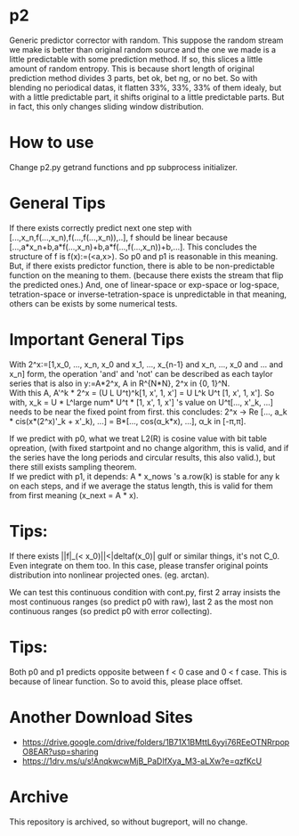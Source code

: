 # p2
Generic predictor corrector with random. This suppose the random stream we make is better than original random source and the one we made is a little predictable with some prediction method. If so, this slices a little amount of random entropy. This is because short length of original prediction method divides 3 parts, bet ok, bet ng, or no bet. So with blending no periodical datas, it flatten 33%, 33%, 33% of them idealy, but with a little predictable part, it shifts original to a little predictable parts. But in fact, this only changes sliding window distribution.

# How to use
Change p2.py getrand functions and pp subprocess initializer.

# General Tips
If there exists correctly predict next one step with \[...,x_n,f(...,x_n),f(...,f(...,x_n)),..\], f should be linear because \[...,a\*x_n+b,a\*f(...,x_n)+b,a\*f(...,f(...,x_n))+b,...\]. This concludes the structure of f is f(x):=(\<a,x\>). So p0 and p1 is reasonable in this meaning. But, if there exists predictor function, there is able to be non-predictable function on the meaning to them. (because there exists the stream that flip the predicted ones.)
And, one of linear-space or exp-space or log-space, tetration-space or inverse-tetration-space is unpredictable in that meaning, others can be exists by some numerical tests.

# Important General Tips
With 2^x:=\[1,x_0, ..., x_n, x_0 and x_1, ..., x_{n-1} and x_n, ..., x_0 and ... and x_n\] form, the operation 'and' and 'not' can be described as each taylor series that is also in y:=A\*2^x, A in R^{N\*N}, 2^x in {0, 1}^N.  
With this A, A'^k \* 2^x = (U L U^t)^k\[1, x', 1, x'\] = U L^k U^t \[1, x', 1, x'\]. So with, x_k = U \* L^large num\* U^t \* \[1, x', 1, x'\] 's value on U^t\[..., x\'\_k, ...\] needs to be near the fixed point from first. this concludes: 2^x -> Re \[..., a_k \* cis(x\*(2^x)'\_k + x'\_k), ...\] = B\*\[..., cos(&alpha;\_k\*x), ...\], &alpha;\_k in \[-&pi;,&pi;].  

If we predict with p0, what we treat L2(R) is cosine value with bit table opreation, (with fixed startpoint and no change algorithm, this is valid, and if the series have the long periods and circular results, this also valid.), but there still exists sampling theorem.  
If we predict with p1, it depends: A \* x_nows 's a.row(k) is stable for any k on each steps, and if we average the status length, this is valid for them from first meaning (x_next = A \* x).

# Tips:
If there exists ||f|\_(&lt; x_0)||&lt;|deltaf(x_0)| gulf or similar things, it's not C_0. Even integrate on them too. In this case, please transfer original points distribution into nonlinear projected ones. (eg. arctan).   

We can test this continuous condition with cont.py, first 2 array insists the most continuous ranges (so predict p0 with raw), last 2 as the most non continuous ranges (so predict p0 with error collecting).   

# Tips:
Both p0 and p1 predicts opposite between f < 0 case and 0 < f case. This is because of linear function. So to avoid this, please place offset.

# Another Download Sites
* https://drive.google.com/drive/folders/1B71X1BMttL6yyi76REeOTNRrpopO8EAR?usp=sharing
* https://1drv.ms/u/s!AnqkwcwMjB_PaDIfXya_M3-aLXw?e=qzfKcU

# Archive
This repository is archived, so without bugreport, will no change.

